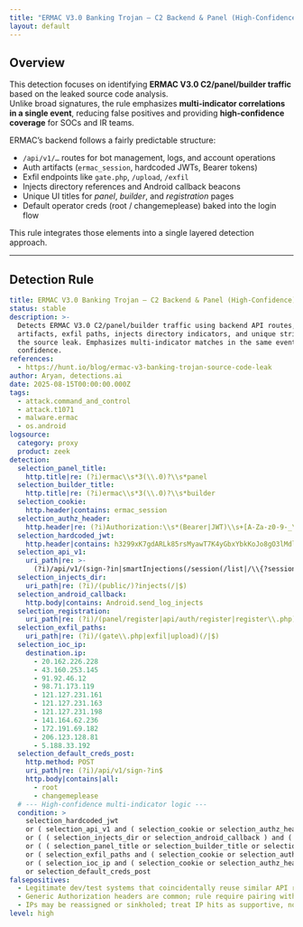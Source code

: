 ```yaml
---
title: "ERMAC V3.0 Banking Trojan – C2 Backend & Panel (High-Confidence)"
layout: default
---
```


## Overview  

This detection focuses on identifying **ERMAC V3.0 C2/panel/builder traffic** based on the leaked source code analysis.  
Unlike broad signatures, the rule emphasizes **multi-indicator correlations in a single event**, reducing false positives and providing **high-confidence coverage** for SOCs and IR teams.  

ERMAC’s backend follows a fairly predictable structure:  

- `/api/v1/…` routes for bot management, logs, and account operations  
- Auth artifacts (`ermac_session`, hardcoded JWTs, Bearer tokens)  
- Exfil endpoints like `gate.php`, `/upload`, `/exfil`  
- Injects directory references and Android callback beacons  
- Unique UI titles for *panel*, *builder*, and *registration* pages  
- Default operator creds (root / changemeplease) baked into the login flow  

This rule integrates those elements into a single layered detection approach.  

---

## Detection Rule  

```yaml
title: ERMAC V3.0 Banking Trojan – C2 Backend & Panel (High-Confidence)
status: stable
description: >-
  Detects ERMAC V3.0 C2/panel/builder traffic using backend API routes, auth
  artifacts, exfil paths, injects directory indicators, and unique strings from
  the source leak. Emphasizes multi-indicator matches in the same event for high
  confidence.
references:
  - https://hunt.io/blog/ermac-v3-banking-trojan-source-code-leak
author: Aryan, detections.ai
date: 2025-08-15T00:00:00.000Z
tags:
  - attack.command_and_control
  - attack.t1071
  - malware.ermac
  - os.android
logsource:
  category: proxy
  product: zeek
detection:
  selection_panel_title:
    http.title|re: (?i)ermac\\s*3(\\.0)?\\s*panel
  selection_builder_title:
    http.title|re: (?i)ermac\\s*3(\\.0)?\\s*builder
  selection_cookie:
    http.header|contains: ermac_session
  selection_authz_header:
    http.header|re: (?i)Authorization:\\s*(Bearer|JWT)\\s+[A-Za-z0-9-_\\.]+
  selection_hardcoded_jwt:
    http.header|contains: h3299xK7gdARLk85rsMyawT7K4yGbxYbkKoJo8gO3lMdl9XwJCKh2tMkdCmeeSeK
  selection_api_v1:
    uri_path|re: >-
      (?i)/api/v1/(sign-?in|smartInjections(/session(/list|/\\{?session(Id)?\\}?))?|injects(/(getInjectionsList|createInjection|deleteInjection|\\{?injection\\}?/editInjection))?|sendBotsCommand|deleteBot|deleteAllRemovedApp|\\{?bot\\}?/(setBotType|commands/getCommandsList|settings/updateBotSettings|injects/updateBotInjections)|deleteLog|editLogComment|accounts(/(getAccountsList|createAccount|\\{?user\\}?/(editAccount|deleteAccount)))?|permissions(/(getPermissionsList|updatePermission))?|counts/(getCounts|getStats)|autoCommands(/(getAutoCommandsList|updateAutoCommand))?|search)$
  selection_injects_dir:
    uri_path|re: (?i)/(public/)?injects(/|$)
  selection_android_callback:
    http.body|contains: Android.send_log_injects
  selection_registration:
    uri_path|re: (?i)/(panel/register|api/auth/register|register\\.php)
  selection_exfil_paths:
    uri_path|re: (?i)/(gate\\.php|exfil|upload)(/|$)
  selection_ioc_ip:
    destination.ip:
      - 20.162.226.228
      - 43.160.253.145
      - 91.92.46.12
      - 98.71.173.119
      - 121.127.231.161
      - 121.127.231.163
      - 121.127.231.198
      - 141.164.62.236
      - 172.191.69.182
      - 206.123.128.81
      - 5.188.33.192
  selection_default_creds_post:
    http.method: POST
    uri_path|re: (?i)/api/v1/sign-?in$
    http.body|contains|all:
      - root
      - changemeplease
  # --- High-confidence multi-indicator logic ---
  condition: >
    selection_hardcoded_jwt
    or ( selection_api_v1 and ( selection_cookie or selection_authz_header ) )
    or ( ( selection_injects_dir or selection_android_callback ) and ( selection_api_v1 or selection_exfil_paths ) )
    or ( ( selection_panel_title or selection_builder_title or selection_registration ) and ( selection_cookie or selection_authz_header ) )
    or ( selection_exfil_paths and ( selection_cookie or selection_authz_header or selection_api_v1 ) )
    or ( selection_ioc_ip and ( selection_cookie or selection_authz_header or selection_api_v1 or selection_panel_title or selection_builder_title or selection_injects_dir or selection_exfil_paths ) )
    or selection_default_creds_post
falsepositives:
  - Legitimate dev/test systems that coincidentally reuse similar API route names (low likelihood).
  - Generic Authorization headers are common; rule require pairing with ERMAC-specific routes/titles/paths to fire.
  - IPs may be reassigned or sinkholed; treat IP hits as supportive, not primary.
level: high
```

